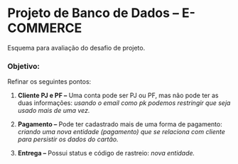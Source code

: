 # Projeto de Banco de Dados – E-COMMERCE
Esquema para avaliação do desafio de projeto. 
### Objetivo:

Refinar os seguintes pontos:

1) **Cliente PJ e PF –** Uma conta pode ser PJ ou PF, mas não pode ter as duas informações:	*usando o email como pk podemos restringir que seja usado mais de uma vez.*
    
2) **Pagamento –** Pode ter cadastrado mais de uma forma de pagamento: 	*criando uma nova entidade (pagamento) que se relaciona com cliente para persistir os dados do cartão.*
    
3) **Entrega –** Possui status e código de rastreio: 	*nova entidade.*
